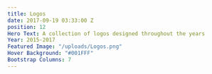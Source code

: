 ```yaml
---
title: Logos
date: 2017-09-19 03:33:00 Z
position: 12
Hero Text: A collection of logos designed throughout the years
Year: 2015-2017
Featured Image: "/uploads/Logos.png"
Hover Background: "#001FFF"
Bootstrap Columns: 7
---
```


